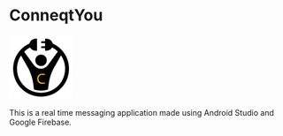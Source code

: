 # ConneqtYou

![](Screenshots/ConneqtIcon.png)

This is a real time messaging application made using Android Studio and Google Firebase.
